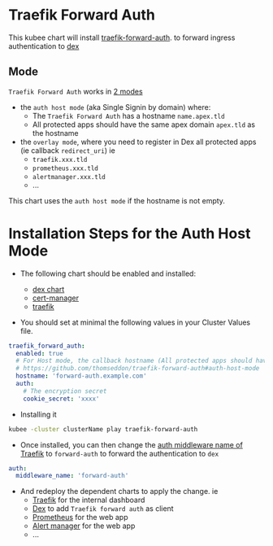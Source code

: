 # Traefik Forward Auth


This kubee chart will install [traefik-forward-auth](https://github.com/thomseddon/traefik-forward-auth).
to forward ingress authentication to [dex](../dex/README.md)

## Mode

`Traefik Forward Auth` works in [2 modes](https://github.com/thomseddon/traefik-forward-auth#operation-modes)
* the `auth host mode` (aka Single Signin by domain) where:
  * The `Traefik Forward Auth` has a hostname `name.apex.tld`
  * All protected apps should have the same apex domain `apex.tld` as the hostname
* the `overlay mode`, where you need to register in Dex all protected apps (ie callback `redirect_uri`) ie
  * `traefik.xxx.tld`
  * `prometheus.xxx.tld`
  * `alertmanager.xxx.tld`
  * ...

This chart uses the `auth host mode` if the hostname is not empty.


# Installation Steps for the Auth Host Mode

* The following chart should be enabled and installed:
  * [dex chart](../dex/README.md) 
  * [cert-manager](../cert-manager/README.md)
  * [traefik](../traefik/README.md)

* You should set at minimal the following values in your Cluster Values file.
```yaml
traefik_forward_auth:
  enabled: true
  # For Host mode, the callback hostname (All protected apps should have the same apex domain)
  # https://github.com/thomseddon/traefik-forward-auth#auth-host-mode
  hostname: 'forward-auth.example.com'
  auth:
    # The encryption secret
    cookie_secret: 'xxxx'
```

* Installing it
```bash
kubee -cluster clusterName play traefik-forward-auth
```

* Once installed, you can then change the [auth middleware name of Traefik](../traefik/values.yaml) to `forward-auth`
to forward the authentication to `dex` 
```yaml
auth:
  middleware_name: 'forward-auth'
```

* And redeploy the dependent charts to apply the change. ie 
  * [Traefik](../traefik/README.md) for the internal dashboard
  * [Dex](../dex/README.md) to add `Traefik forward auth` as client
  * [Prometheus](../prometheus/README.md) for the web app
  * [Alert manager](../alertmanager/README.md) for the web app
  * ...


